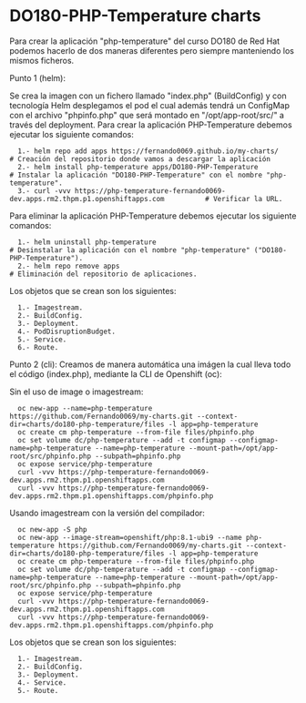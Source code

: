 # DO180-PHP-Temperature charts

Para crear la aplicación "php-temperature" del curso DO180 de Red Hat podemos hacerlo de dos maneras diferentes pero siempre manteniendo los mismos ficheros.

Punto 1 (helm):

Se crea la imagen con un fichero llamado "index.php" (BuildConfig) y con tecnología Helm desplegamos el pod el cual además tendrá un ConfigMap con el archivo "phpinfo.php" que será montado en "/opt/app-root/src/" a través del deployment.
Para crear la aplicación PHP-Temperature debemos ejecutar los siguiente comandos:
```
  1.- helm repo add apps https://fernando0069.github.io/my-charts/                                   # Creación del repositorio donde vamos a descargar la aplicación
  2.- helm install php-temperature apps/DO180-PHP-Temperature                                        # Instalar la aplicación "DO180-PHP-Temperature" con el nombre "php-temperature".
  3.- curl -vvv https://php-temperature-fernando0069-dev.apps.rm2.thpm.p1.openshiftapps.com          # Verificar la URL. 
```

Para eliminar la aplicación PHP-Temperature debemos ejecutar los siguiente comandos:
```
  1.- helm uninstall php-temperature                                   # Desinstalar la aplicación con el nombre "php-temperature" ("DO180-PHP-Temperature").
  2.- helm repo remove apps                                            # Eliminación del repositorio de aplicaciones.
```

Los objetos que se crean son los siguientes:
```
  1.- Imagestream.
  2.- BuildConfig.
  3.- Deployment.
  4.- PodDisruptionBudget.
  5.- Service.
  6.- Route.
```


Punto 2 (cli):
  Creamos de manera automática una imágen la cual lleva todo el código (index.php), mediante la CLI de Openshift (oc):

Sin el uso de image o imagestream:
```
  oc new-app --name=php-temperature https://github.com/Fernando0069/my-charts.git --context-dir=charts/do180-php-temperature/files -l app=php-temperature
  oc create cm php-temperature --from-file files/phpinfo.php
  oc set volume dc/php-temperature --add -t configmap --configmap-name=php-temperature --name=php-temperature --mount-path=/opt/app-root/src/phpinfo.php --subpath=phpinfo.php
  oc expose service/php-temperature
  curl -vvv https://php-temperature-fernando0069-dev.apps.rm2.thpm.p1.openshiftapps.com
  curl -vvv https://php-temperature-fernando0069-dev.apps.rm2.thpm.p1.openshiftapps.com/phpinfo.php
```

Usando imagestream con la versión del compilador:
```
  oc new-app -S php
  oc new-app --image-stream=openshift/php:8.1-ubi9 --name php-temperature https://github.com/Fernando0069/my-charts.git --context-dir=charts/do180-php-temperature/files -l app=php-temperature
  oc create cm php-temperature --from-file files/phpinfo.php
  oc set volume dc/php-temperature --add -t configmap --configmap-name=php-temperature --name=php-temperature --mount-path=/opt/app-root/src/phpinfo.php --subpath=phpinfo.php
  oc expose service/php-temperature
  curl -vvv https://php-temperature-fernando0069-dev.apps.rm2.thpm.p1.openshiftapps.com
  curl -vvv https://php-temperature-fernando0069-dev.apps.rm2.thpm.p1.openshiftapps.com/phpinfo.php
```

Los objetos que se crean son los siguientes:
```
  1.- Imagestream.
  2.- BuildConfig.
  3.- Deployment.
  4.- Service.
  5.- Route.
```
